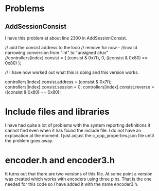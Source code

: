 # Problems

## AddSessionConsist

I have this problem at about line 2300 in AddSessionConsist.

  // add the consist address to the loco
  // remove for now -
  //invalid narrowing conversion from "int" to "unsigned char"
  //controllers[index].consist = { (consist & 0x7f), 0, ((consist & 0x80) == 0x80) };
  
  // I have now worked out what this is doing and this version works.

  controllers[index].consist.address = (consist & 0x7f);
  controllers[index].consist.session = 0;
  controllers[index].consist.reverse = ((consist & 0x80) == 0x80);

# Include files and libraries

I have had quite a lot of problems with the system reporting definitions it cannot find even when it has found the include file. I do not have an explanation at the moment. I just adjust the c_cpp_properties.json file until the problem goes away.

# encoder.h and encoder3.h

It turns out that there are two versions of this file. At some point a version was created which works with encoders using three pins. That is the one needed for this code so I have added it with the name encoder3.h.

